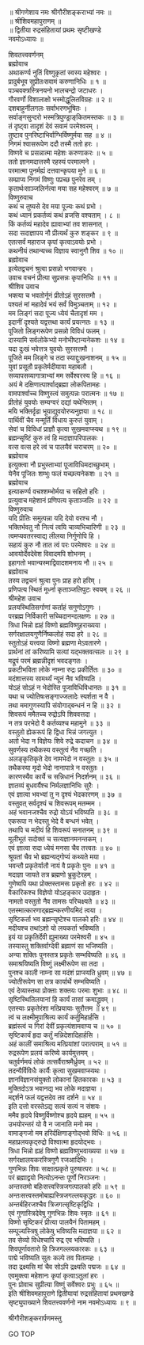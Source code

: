 
  
॥ श्रीगणेशाय नमः श्रीगौरीशङ्कराभ्यां नमः ॥  
॥ श्रीशिवमहापुराणम् ॥  
॥ द्वितीया रुद्रसंहितायां प्रथमः सृष्टीखण्डे  
नवमोऽध्यायः ॥  
  
शिवतत्त्ववर्णनम्  
ब्रह्मोवाच  
अथाकर्ण्य नुतिं विष्णुकृतां स्वस्य महेश्वरः ।  
प्रादुर्बभूव सुप्रीतःसवामं करुणानिधिः ॥ १ ॥  
पञ्चवक्त्रस्त्रिनयनो भालचन्द्रो जटाधरः ।  
गौरवर्णो विशालाक्षो भस्मोद्धूलितविग्रहः ॥ २ ॥  
दशबाहुर्नीलगलः सर्वाभरणभूषितः ।  
सर्वाङ्‌गसुन्दरो भस्मत्रिपुण्ड्राङ्‌कितमस्तकः ॥ ३ ॥  
तं दृष्ट्वा तादृशं देवं सवामं परमेश्वरम् ।  
तुष्टाव पुनरिष्टाभिर्वाग्भिर्विष्णुर्मया सह ॥ ४ ॥  
निगमं श्वासरूपेण ददौ तस्मै ततो हरः ।  
विष्णवे च प्रसन्नात्मा महेशः करुणाकरः ॥ ५ ॥  
ततो ज्ञानमदात्तस्मै रहस्यं परमात्मने ।  
परमात्मा पुनर्मह्यं दत्तवान्कृपया मुने ॥ ६ ॥  
सम्प्राप्य निगमं विष्णुः पप्रच्छ पुनरेव तम् ।  
कृतार्थःसाञ्जलिर्नत्वा मया सह महेश्वरम् ॥ ७ ॥  
विष्णुरुवाच  
कथं च तुष्यसे देव मया पूज्यः कथं प्रभो ।  
कथं ध्यानं प्रकर्तव्यं कथं व्रजसि वश्यताम् । ८ ॥  
किं कर्तव्यं महादेव ह्यावाभ्यां तव शासनात् ।  
सदा सदाज्ञापय नौ प्रीत्यर्थं कुरु शङ्‌कर ॥ ९ ॥  
एतत्सर्वं महाराज कृपां कृत्वाऽवयोः प्रभो ।  
कथनीयं तथान्यच्च विज्ञाय स्वानुगौ शिव ॥ १० ॥  
ब्रह्मोवाच  
इत्येतद्वचनं श्रुत्वा प्रसन्नो भगवान्हरः ।  
उवाच वचनं प्रीत्या सुप्रसन्नः कृपानिधिः ॥ ११ ॥  
श्रीशिव उवाच  
भक्त्या च भवतोर्नूनं प्रीतोऽहं सुरसत्तमौ ।  
पश्यतं मां महादेवं भयं सर्वं विमुञ्चताम् ॥ १२ ॥  
मम लिङ्‌गं सदा पूज्य ध्येयं चैतादृशं मम ।  
इदानीं दृश्यते यद्वत्तथा कार्यं प्रयत्नतः ॥ १३ ॥  
पूजितो लिङ्‌गरूपेण प्रसन्नो विविधं फलम् ।  
दास्यामि सर्वलोकेभ्यो मनोभीष्टान्यनेकशः ॥ १४ ॥  
यदा दुःखं भवेत्तत्र युवयोः सुरसत्तमौ ।  
पूजिते मम लिङ्‌गे च तदा स्याद्दुःखनाशनम् ॥ १५ ॥  
युवां प्रसूतौ प्रकृतेर्मदीयाया महाबलौ ।  
सव्यापसव्यागात्राभ्यां मम सर्वेश्वरस्य हि ॥ १६ ॥  
अयं मे दक्षिणात्पार्श्वाद्‌ब्रह्मा लोकपितामहः ।  
वामपार्श्वाच्च विष्णुस्त्वं समुत्पन्नः परात्मनः ॥ १७ ॥  
प्रीतोहं युवयोः सम्यग्वरं दद्यां यथेप्सितम् ।  
मयि भक्तिर्दृढा भूयाद्युवयोरप्यनुज्ञया ॥ १८ ॥  
पार्थिवीं चैव मन्मूर्तिं विधाय कुरुतं युवाम् ।  
सेवां च विविधां प्राज्ञौ कृत्वा सुखमवाप्स्यथ ॥ १९ ॥  
ब्रह्मन्सृष्टिं कुरु त्वं हि मदाज्ञापरिपालकः ।  
वत्स वत्स हरे त्वं च पालयैवं चराचरम् ॥ २० ॥  
ब्रह्मोवाच  
इत्युक्त्वा नौ प्रभुस्ताभ्यां पूजाविधिमदाच्छुभाम् ।  
येनैव पूजितः शम्भुः फलं यच्छत्यनेकशः ॥ २१ ॥  
ब्रह्मोवाच  
इत्याकर्ण्य वचश्शम्भोर्मया च सहितो हरिः ।  
प्रत्युवाच महेशानं प्रणिपत्य कृताञ्जलिः ॥ २२ ॥  
विष्णुरुवाच  
यदि प्रीतिः समुत्पन्ना यदि देयो वरश्च नौ ।  
भक्तिर्भवतु नौ नित्यं त्वयि चाव्यभिचारिणी ॥ २३ ॥  
त्वमप्यवतरस्वाद्य लीलया निर्गुणोपि हि ।  
सहायं कुरु नौ तात त्वं परः परमेश्वरः ॥ २४ ॥  
आवयोर्देवदेवेश विवादमपि शोभनम् ।  
इहागतो भवान्यस्माद्विवादशमनाय नौ ॥ २५ ॥  
ब्रह्मोवाच  
तस्य तद्वचनं श्रुत्वा पुनः प्राह हरो हरिम् ।  
प्रणिपत्य स्थितं मूर्ध्ना कृताञ्जलिपुटः स्वयम् ॥ २६ ॥  
श्रीमहेश उवाच  
प्रलयस्थितिसर्गाणां कर्ताहं सगुणोऽगुणः ।  
परब्रह्म निर्विकारी सच्चिदानन्दलक्षणः ॥ २७ ॥  
त्रिधा भिन्नो ह्यहं विष्णो ब्रह्मविष्णुहराख्यया ।  
सर्गरक्षालयगुणैर्निष्कलोहं सदा हरे ॥ २८ ॥  
स्तुतोऽहं यत्त्वया विष्णो ब्रह्मणा मेऽवतारणे ।  
प्रार्थनां तां करिष्यामि सत्यां यद्‌भक्तवत्सलः ॥ २९ ॥  
मद्रूपं परमं ब्रह्मन्नीदृशं भवदङ्‌गतः ।  
प्रकटीभविता लोके नाम्ना रुद्रः प्रकीर्तितः ॥ ३० ॥  
मदंशात्तस्य सामर्थ्यं न्यूनं नैव भविष्यति ।  
योऽहं सोऽहं न भेदोस्ति पूजाविधिविधानतः ॥ ३१ ॥  
यथा च ज्योतिषःसङ्‌गाज्जलादेः स्पर्शता न वै ।  
तथा ममागुणस्यापि संयोगाद्‌बन्धनं न हि ॥ ३२ ॥  
शिवरूपं ममैतच्च रुद्रोऽपि शिववत्तदा ।  
न तत्र परभेदो वै कर्तव्यश्च महामुने ॥ ३३ ॥  
वस्तुतो ह्येकरूपं हि द्विधा भिन्नं जगत्युत ।  
अतो भेदा न विज्ञेयः शिवे रुद्रे कदाचन ॥ ३४ ॥  
सुवर्णस्य तथैकस्य वस्तुत्वं नैव गच्छति ।  
अलङ्‌कृतिकृते देव नामभेदो न वस्तुतः ॥ ३५ ॥  
तथैकस्या मृदो भेदो नानापात्रे न वस्तुतः ।  
कारणस्यैव कार्ये च सन्निधानं निदर्शनम् ॥ ३६ ॥  
ज्ञातव्यं बुधवर्यैश्च निर्मलज्ञानिभिः सुरैः ।  
एवं ज्ञात्वा भवभ्यां तु न दृश्यं भेदकारणम् ॥ ३७ ॥  
वस्तुवत् सर्वदृश्यं च शिवरूपम् मतम्मम ।  
अहं भवानजश्चैव रुद्रो योऽयं भविष्यति ॥ ३८ ॥  
एकरूपा न भेदस्तु भेदे वै बन्धनं भवेत् ।  
तथापि च मदीयं हि शिवरूपं सनातनम् ॥ ३९ ॥  
मूलीभूतं सदोक्तं च सत्यज्ञानमनन्तकम् ।  
एवं ज्ञात्वा सदा ध्येयं मनसा चैव तत्त्वतः ॥ ४० ॥  
श्रूयतां चैव भो ब्रह्मन्यद्‌गोप्यं कथ्यते मया ।  
भवन्तौ प्रकृतेर्यातौ नायं वै प्रकृतेः पुनः ॥ ४१ ॥  
मदाज्ञा जायते तत्र ब्रह्मणो भ्रुकुटेरहम् ।  
गुणेष्वपि यथा प्रोक्तस्तामसः प्रकृतो हरः ॥ ४२ ॥  
वैकारिकश्च विज्ञेयो योऽहङ्‌कार उदाहृतः ।  
नामतो वस्तुतो नैव तामसः परिचक्ष्यते ॥ ४३ ॥  
एतस्मात्कारणाद्‌ब्रह्मन्करणीयमिदं त्वया ।  
सृष्टिकर्ता भव ब्रह्मन्सृष्टेश्च पालको हरिः ॥ ४४ ॥  
मदीयश्च तथांऽशो यो लयकर्ता भविष्यति ।  
इयं या प्रकृतिर्देवी ह्युमाख्या परमेश्वरी ॥ ४५ ॥  
तस्यास्तु शक्तिर्वाग्देवी ब्रह्माणं सा भजिष्यति ।  
अन्या शक्तिः पुनस्तत्र प्रकृतेः सम्भविष्यति ॥ ४६ ॥  
समाश्रयिष्यति विष्णुं लक्ष्मीरूपेण सा तदा ।  
पुनश्च काली नाम्ना सा मदंशं प्राप्स्यति ध्रुवम् ॥ ४७ ॥  
ज्योतीरूपेण सा तत्र कार्यार्थे सम्भविष्यति ।  
एवं देव्यास्तथा प्रोक्ताः शक्तयः परमाः शुभाः ॥ ४८ ॥  
सृष्टिस्थितिलयानां हि कार्यं तासां क्रमाद्ध्रुवम् ।  
एतस्याः प्रकृतेरंशा मत्प्रियायाः सुरौत्तम ॥ ४९ ॥  
त्वं च लक्ष्मीमुपाश्रित्य कार्यं कर्तुमिहार्हसि ।  
ब्रह्मंस्त्वं च गिरां देवीं प्रकृत्यंशामवाप्य च ॥ ५० ॥  
सृष्टिकार्यं हृदा कर्तुं मन्निदेशादिहार्हसि ।  
अहं कालीं समाश्रित्य मत्प्रियांशां परात्पराम् ॥ ५१ ॥  
रुद्ररूपेण प्रलयं करिष्ये कार्यमुत्तमम् ।  
चतुर्वर्णमयं लोकं तत्सर्वैराश्रमैर्ध्रुवम् ॥ ५२ ॥  
तदन्यैर्विविधैः कार्यैः कृत्वा सुखमवाप्स्यथः ।  
ज्ञानविज्ञानसंयुक्तो लोकानां हितकारकः ॥ ५३ ॥  
मुक्तिदोऽत्र भवानद्य भव लोके मदाज्ञया ।  
मद्दर्शने फलं यद्वत्तदेव तव दर्शने ॥ ५४ ॥  
इति दत्तो वरस्तेऽद्य सत्यं सत्यं न संशयः ।  
ममैव हृदये विष्णुर्विष्णोश्च हृदये ह्यहम् ॥ ५५ ॥  
उभयोरन्तरं यो वै न जानाति मनो मम ।  
वामाङ्‌गजो मम हरिर्दक्षिणाङ्‌गोद्‌भवो विधिः ॥ ५६ ॥  
महाप्रलयकृद्‌रुद्रो विश्वात्मा हृदयोद्‌भवः ।  
त्रिधा भिन्नो ह्यहं विष्णो ब्रह्मविष्णुभवाख्यया ॥ ५७ ॥  
सर्गरक्षालयकरस्त्रिगुणै रजआदिभिः ।  
गुणभिन्नः शिवः साक्षात्प्रकृते पुरुषात्परः ॥ ५८ ॥  
परं ब्रह्माद्वयो नित्योऽनन्तः पूर्णो निरञ्जनः ।  
अन्तस्तमो बहिःसत्त्वस्त्रिजगत्पालको हरिः ॥ ५९ ॥  
अन्तःसत्त्वस्तमोबाह्यस्त्रिजगल्लयकृद्धरः ॥ ६० ॥  
अन्तर्बहिरजश्चैव त्रिजगत्सृष्टिकृद्विधिः ।  
एवं गुणास्त्रिदेवेषु गुणभिन्नः शिवः स्मृतः ॥ ६१ ॥  
विष्णो सृष्टिकरं प्रीत्या पालयैनं पितामहम् ।  
सम्पूज्यस्त्रिषु लोकेषु भविष्यसि मदाज्ञया ॥ ६२ ॥  
तव सेव्यो विधेश्चापि रुद्र एव भविष्यति ।  
शिवपूर्णावतारो हि त्रिजगल्लयकारकः ॥ ६३ ॥  
पाद्मे भविष्यति सुतः कल्पे तव पितामहः ।  
तदा द्रक्ष्यसि मां चैव सोऽपि द्रक्ष्यति पद्मजः ॥ ६४ ॥  
एवमुक्त्वा महेशानः कृपां कृत्वाऽतुलां हरः ।  
पुनः प्रोवाच सुप्रीत्या विष्णुं सर्वेश्वरः प्रभुः ॥ ६५ ॥  
इति श्रीशिवमहापुराणे द्वितीयायां रुद्रसंहितायां प्रथमखण्डे  
सृष्ट्युपाख्याने शिवतत्त्ववर्णनो नाम नवमोऽध्यायः ॥ ९ ॥  
  
  
श्रीगौरीशङ्करार्पणमस्तु  
  
GO TOP
